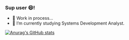 ### Sup user 😄!

- 🔭 Work in process...
- 🌱 I’m currently studying Systems Development Analyst.

[![Anurag's GitHub stats](https://github-readme-stats.vercel.app/api?username=caiorr1&theme=dark)](https://github.com/caiorr1/github-readme-stats)


